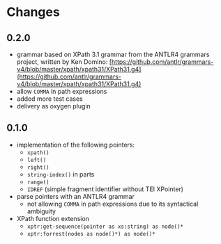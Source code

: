 # Changes

## 0.2.0

- grammar based on XPath 3.1 grammar from the ANTLR4 grammars project,
  written by Ken Domino:
  [https://github.com/antlr/grammars-v4/blob/master/xpath/xpath31/XPath31.g4](https://github.com/antlr/grammars-v4/blob/master/xpath/xpath31/XPath31.g4)
- allow `COMMA` in path expressions
- added more test cases
- delivery as oxygen plugin

## 0.1.0

- implementation of the following pointers:
  - `xpath()`
  - `left()`
  - `right()`
  - `string-index()` in parts
  - `range()`
  - `IDREF` (simple fragment identifier without TEI XPointer)
- parse pointers with an ANTLR4 grammar
  - not allowing `COMMA` in path expressions due to its syntactical
    ambiguity
- XPath function extension
  - `xptr:get-sequence(pointer as xs:string) as node()*`
  - `xptr:forrest(nodes as node()*) as node()*`
